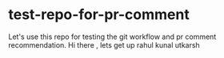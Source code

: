 # test-repo-for-pr-comment

Let's use this repo for testing the git workflow and pr comment recommendation.
Hi there , lets get up
rahul
kunal
utkarsh
